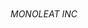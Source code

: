 <!-- wp:group {"tagName":"main","style":{"spacing":{"margin":{"top":"var:preset|spacing|50","bottom":"var:preset|spacing|70"}}},"layout":{"type":"constrained"}} -->
<main class="wp-block-group" style="margin-top:var(--wp--preset--spacing--50);margin-bottom:var(--wp--preset--spacing--70)"><!-- wp:image {"id":6,"sizeSlug":"large","linkDestination":"none"} -->
<figure class="wp-block-image size-large"><img src="https://monoleatcom.files.wordpress.com/2023/11/m-logo-concept.jpg?w=800" alt="" class="wp-image-6"/></figure>
<!-- /wp:image -->

<!-- wp:heading {"textAlign":"center","level":6,"align":"wide","style":{"spacing":{"margin":{"bottom":"var:preset|spacing|60"}}}} -->
<h6 class="wp-block-heading alignwide has-text-align-center" style="margin-bottom:var(--wp--preset--spacing--60)">MONOLEAT INC</h6>
<!-- /wp:heading --></main>
<!-- /wp:group -->
